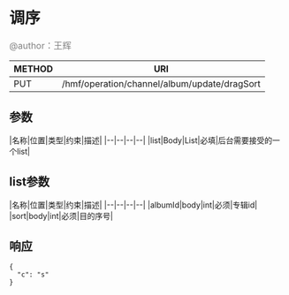 
# 调序
<font color="gray" size="3">@author：王辉</font>

|METHOD|URI|
|--|--|
|PUT|/hmf/operation/channel/album/update/dragSort|

## 参数

|名称|位置|类型|约束|描述|
|--|--|--|--|
|list|Body|List|必填|后台需要接受的一个list|

## list参数
|名称|位置|类型|约束|描述|
|--|--|--|--|
|albumId|body|int|必须|专辑id|
|sort|body|int|必须|目的序号|

## 响应
```
{
  "c": "s"
}
```
